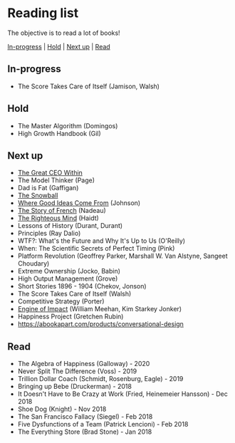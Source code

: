 # Reading list

The objective is to read a lot of books!

[In-progress](#in-progress) | [Hold](#hold) | [Next up](#next-up) | [Read](#read)

## In-progress
* The Score Takes Care of Itself (Jamison, Walsh)

## Hold
* The Master Algorithm (Domingos)
* High Growth Handbook (Gil)

## Next up
* [The Great CEO Within](https://www.amazon.com/Great-CEO-Within-Tactical-Building-ebook/dp/B07ZLGQZYC)
* The Model Thinker (Page)
* Dad is Fat (Gaffigan)
* [The Snowball](https://www.amazon.com/gp/product/0553384619/ref=as_li_qf_asin_il_tl?ie=UTF8&tag=farnamstreet-20&creative=9325&linkCode=as2&creativeASIN=0553384619&linkId=d0f300e25b3b721de23bd52156525ce7)
* [Where Good Ideas Come From](https://www.amazon.com/gp/product/1594485380/ref=as_li_qf_asin_il_tl?ie=UTF8&tag=farnamstreet-20&creative=9325&linkCode=as2&creativeASIN=1594485380&linkId=ff8ea41053ce6e1f090e90c48587227b) (Johnson)
* [The Story of French](https://www.amazon.com/gp/product/0312341849/ref=as_li_qf_asin_il_tl?tag=farnamstreet-20&ie=UTF8&linkId=598eeffd5db75e6b4fdb5ebc1f7a4c89) (Nadeau)
* [The Righteous Mind](https://www.amazon.com/Righteous-Mind-Divided-Politics-Religion/dp/0307455777) (Haidt)
* Lessons of History (Durant, Durant)
* Principles (Ray Dalio)
* WTF?: What's the Future and Why It's Up to Us (O'Reilly)
* When: The Scientific Secrets of Perfect Timing (Pink)
* Platform Revolution (Geoffrey Parker, Marshall W. Van Alstyne, Sangeet Choudary)
* Extreme Ownership (Jocko, Babin)
* High Output Management (Grove)
* Short Stories 1896 - 1904 (Chekov, Jonson)
* The Score Takes Care of Itself (Walsh)
* Competitive Strategy (Porter)
* [Engine of Impact](http://www.engineofimpact.org/) (William Meehan, Kim Starkey Jonker)
* Happiness Project (Gretchen Rubin)
* https://abookapart.com/products/conversational-design

## Read
* The Algebra of Happiness (Galloway) - 2020
* Never Split The Difference (Voss) - 2019
* Trillion Dollar Coach (Schmidt, Rosenburg, Eagle) - 2019
* Bringing up Bebe (Druckerman) - 2018
* It Doesn't Have to Be Crazy at Work (Fried, Heinemeier Hansson) - Dec 2018
* Shoe Dog (Knight) - Nov 2018
* The San Francisco Fallacy (Siegel) - Feb 2018
* Five Dysfunctions of a Team (Patrick Lencioni) - Feb 2018
* The Everything Store (Brad Stone) - Jan 2018
